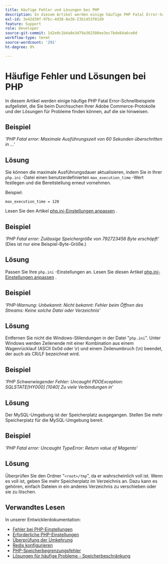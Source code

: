 ```yaml
---
title: Häufige Fehler und Lösungen bei PHP
description: In diesem Artikel werden einige häufige PHP Fatal Error-Schnellbeispiele aufgelistet, die Sie beim Durchsuchen Ihrer Adobe Commerce-Protokolle und der Lösungen für Probleme finden können, auf die sie hinweisen.
exl-id: 3e42d38f-97bc-4d38-8e36-23b1453f81d9
feature: Support
role: Developer
source-git-commit: 1d2e0c1b4a8e3d79a362500ee3ec7bde84a6ce0d
workflow-type: tm+mt
source-wordcount: '291'
ht-degree: 0%

---
```


# Häufige Fehler und Lösungen bei PHP

In diesem Artikel werden einige häufige PHP Fatal Error-Schnellbeispiele aufgelistet, die Sie beim Durchsuchen Ihrer Adobe Commerce-Protokolle und der Lösungen für Probleme finden können, auf die sie hinweisen.

## Beispiel

*&#39;PHP Fatal error: Maximale Ausführungszeit von 60 Sekunden überschritten in ...&#39;*

## Lösung

Sie können die maximale Ausführungsdauer aktualisieren, indem Sie in Ihrer `php.ini` -Datei einen benutzerdefinierten `max_execution_time` -Wert festlegen und die Bereitstellung erneut vornehmen.

Beispiel:

`max_execution_time = 120`

Lesen Sie den Artikel [php.ini-Einstellungen anpassen](https://devdocs.magento.com/cloud/project/magento-app-php-ini.html) .

## Beispiel

*&#39;PHP Fatal error: Zulässige Speichergröße von 792723456 Byte erschöpft&#39;* (Dies ist nur eine Beispiel-Byte-Größe.)

## Lösung

Passen Sie Ihre `php.ini` -Einstellungen an. Lesen Sie diesen Artikel [php.ini-Einstellungen anpassen](https://devdocs.magento.com/cloud/project/magento-app-php-ini.html) .

## Beispiel

*&#39;PHP-Warnung: Unbekannt: Nicht bekannt: Fehler beim Öffnen des Streams: Keine solche Datei oder Verzeichnis&#39;*

## Lösung

Entfernen Sie nicht die Windows-Stilendungen in der Datei &quot;`php.ini`&quot;. Unter Windows werden Zeilenende mit einer Kombination aus einem Wagenrücklauf (ASCII 0x0d oder \r) und einem Zeilenumbruch (\n) beendet, der auch als CR/LF bezeichnet wird.

## Beispiel

*&#39;PHP Schwerwiegender Fehler: Uncaught PDOException: SQLSTATE\[HY000\] \[1040\] Zu viele Verbindungen in&#39;*

## Lösung

Der MySQL-Umgebung ist der Speicherplatz ausgegangen. Stellen Sie mehr Speicherplatz für die MySQL-Umgebung bereit.

## Beispiel

*&#39;PHP Fatal error: Uncaught TypeError: Return value of Magento&#39;*

## Lösung

Überprüfen Sie den Ordner &quot;`<root>/tmp`&quot;, da er wahrscheinlich voll ist. Wenn es voll ist, geben Sie mehr Speicherplatz im Verzeichnis an. Dazu kann es gehören, einfach Dateien in ein anderes Verzeichnis zu verschieben oder sie zu löschen.

## Verwandtes Lesen

In unserer Entwicklerdokumentation:

* [Fehler bei PHP-Einstellungen](https://devdocs.magento.com/guides/v2.3/install-gde/trouble/php/tshoot_php-set.html)
* [Erforderliche PHP-Einstellungen](https://devdocs.magento.com/guides/v2.3/install-gde/prereq/php-settings.html)
* [Überprüfung der Umkehrung](https://devdocs.magento.com/guides/v2.3/config-guide/redis/redis-session.html#redis-verify)
* [Redis konfigurieren](https://devdocs.magento.com/guides/v2.3/config-guide/redis/config-redis.html)
* [PHP-Speicherbegrenzungsfehler](https://devdocs.magento.com/guides/v2.3/install-gde/trouble/php/tshoot_php-set.html#trouble-php-memory)
* [Lösungen für häufige Probleme - Speicherbeschränkung](https://devdocs.magento.com/guides/v2.3/test/unit/unit_test_execution_cli.html#solutions-to-common-problems)
